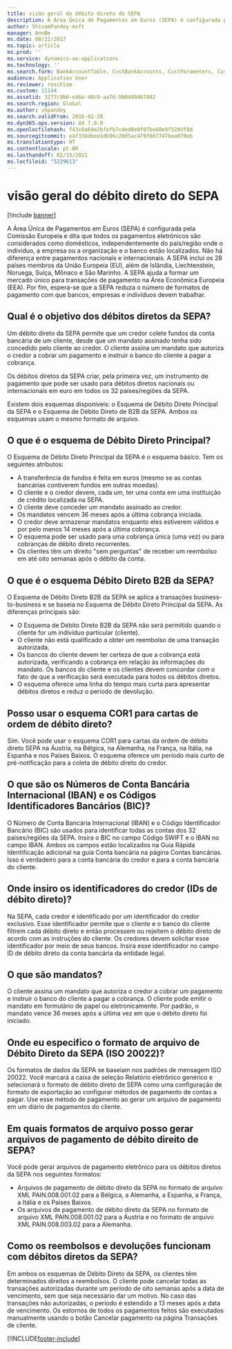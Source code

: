 ```yaml
---
title: visão geral do débito direto do SEPA
description: A Área Única de Pagamentos em Euros (SEPA) é configurada pela Comissão Europeia e dita que todos os pagamentos eletrônicos são considerados como domésticos, independentemente do país/região onde o indivíduo, a empresa ou a organização e o banco estão localizados. Não há diferença entre pagamentos nacionais e internacionais. A SEPA inclui os 28 países membros da União Europeia (EU), além de Islândia, Liechtenstein, Noruega, Suíça, Mônaco e São Marinho. A SEPA ajuda a formar um mercado único para transações de pagamento na Área Econômica Europeia (EEA). Por fim, espera-se que a SEPA reduza o número de formatos de pagamento com que bancos, empresas e indivíduos devem trabalhar.
author: ShivamPandey-msft
manager: AnnBe
ms.date: 08/22/2017
ms.topic: article
ms.prod: ''
ms.service: dynamics-ax-applications
ms.technology: ''
ms.search.form: BankAccountTable, CustBankAccounts, CustParameters, CustTable
audience: Application User
ms.reviewer: roschlom
ms.custom: 11144
ms.assetid: 3277c9b6-e46e-40c9-aa76-9b0449467842
ms.search.region: Global
ms.author: shpandey
ms.search.validFrom: 2016-02-28
ms.dyn365.ops.version: AX 7.0.0
ms.openlocfilehash: f43c0a64e2bfefb7c4ed0e0f07be60e9f5293f8d
ms.sourcegitcommit: eaf330dbee1db96c20d5ac479f007747bea079eb
ms.translationtype: HT
ms.contentlocale: pt-BR
ms.lasthandoff: 02/15/2021
ms.locfileid: "5229613"
---
```

# <a name="sepa-direct-debit-overview"></a>visão geral do débito direto do SEPA

[!include [banner](../includes/banner.md)]

A Área Única de Pagamentos em Euros (SEPA) é configurada pela Comissão Europeia e dita que todos os pagamentos eletrônicos são considerados como domésticos, independentemente do país/região onde o indivíduo, a empresa ou a organização e o banco estão localizados. Não há diferença entre pagamentos nacionais e internacionais. A SEPA inclui os 28 países membros da União Europeia (EU), além de Islândia, Liechtenstein, Noruega, Suíça, Mônaco e São Marinho. A SEPA ajuda a formar um mercado único para transações de pagamento na Área Econômica Europeia (EEA). Por fim, espera-se que a SEPA reduza o número de formatos de pagamento com que bancos, empresas e indivíduos devem trabalhar.   

<a name="what-is-the-goal-of-sepa-direct-debits"></a>Qual é o objetivo dos débitos diretos da SEPA?
---------------------------------------

Um débito direto da SEPA permite que um credor colete fundos da conta bancária de um cliente, desde que um mandato assinado tenha sido concedido pelo cliente ao credor. O cliente assina um mandato que autoriza o credor a cobrar um pagamento e instruir o banco do cliente a pagar a cobrança. 

Os débitos diretos da SEPA criar, pela primeira vez, um instrumento de pagamento que pode ser usado para débitos diretos nacionais ou internacionais em euro em todos os 32 países/regiões da SEPA. 

Existem dois esquemas disponíveis: o Esquema de Débito Direto Principal da SEPA e o Esquema de Débito Direto de B2B da SEPA. Ambos os esquemas usam o mesmo formato de arquivo.

## <a name="what-is-the-core-direct-debit-scheme"></a>O que é o esquema de Débito Direto Principal?
O Esquema de Débito Direto Principal da SEPA é o esquema básico. Tem os seguintes atributos:
-   A transferência de fundos é feita em euros (mesmo se as contas bancárias contiverem fundos em outras moedas).
-   O cliente e o credor devem, cada um, ter uma conta em uma instituição de crédito localizada na SEPA.
-   O cliente deve conceder um mandato assinado ao credor.
-   Os mandatos vencem 36 meses após a última cobrança iniciada.
-   O credor deve armazenar mandatos enquanto eles estiverem válidos e por pelo menos 14 meses após a última cobrança.
-   O esquema pode ser usado para uma cobrança única (uma vez) ou para cobranças de débito direto recorrentes.
-   Os clientes têm um direito "sem perguntas" de receber um reembolso em até oito semanas após o débito da conta.

## <a name="what-is-the-sepa-business-to-business-b2b-direct-debit-scheme"></a>O que é o esquema Débito Direto B2B da SEPA?
O Esquema de Débito Direto B2B da SEPA se aplica a transações business-to-business e se baseia no Esquema de Débito Direto Principal da SEPA. As diferenças principais são:
-   O Esquema de Débito Direto B2B da SEPA não será permitido quando o cliente for um indivíduo particular (cliente).
-   O cliente não está qualificado a obter um reembolso de uma transação autorizada.
-   Os bancos do cliente devem ter certeza de que a cobrança está autorizada, verificando a cobrança em relação às informações do mandato. Os bancos do cliente e os clientes devem concordar com o fato de que a verificação será executada para todos os débitos diretos.
-   O esquema oferece uma linha do tempo mais curta para apresentar débitos diretos e reduz o período de devolução.

## <a name="can-i-use-the-cor1-scheme-for-direct-debit-mandates"></a>Posso usar o esquema COR1 para cartas de ordem de débito direto?
Sim. Você pode usar o esquema COR1 para cartas da ordem de débito direto SEPA na Áustria, na Bélgica, na Alemanha, na França, na Itália, na Espanha e nos Países Baixos. O esquema oferece um período mais curto de pré-notificação para a coleta de débito direto do credor.

## <a name="what-are-international-bank-account-numbers-iban-and-bank-identifier-codes-bic"></a>O que são os Números de Conta Bancária Internacional (IBAN) e os Códigos Identificadores Bancários (BIC)?
O Número de Conta Bancária Internacional (IBAN) e o Código Identificador Bancário (BIC) são usados para identificar todas as contas dos 32 países/regiões da SEPA. Insira o BIC no campo Código SWIFT e o IBAN no campo IBAN. Ambos os campos estão localizados na Guia Rápida Identificação adicional na guia Conta bancária na página Contas bancárias. Isso é verdadeiro para a conta bancária do credor e para a conta bancária do cliente.

## <a name="where-do-i-enter-creditor-identifiers-direct-debit-ids"></a>Onde insiro os identificadores do credor (IDs de débito direto)?
Na SEPA, cada credor é identificado por um identificador do credor exclusivo. Esse identificador permite que o cliente e o banco do cliente filtrem cada débito direto e então processem ou rejeitem o débito direto de acordo com as instruções do cliente. Os credores devem solicitar esse identificador por meio de seus bancos. Insira esse identificador no campo ID de débito direto da conta bancária da entidade legal.

## <a name="what-are-mandates"></a>O que são mandatos?
O cliente assina um mandato que autoriza o credor a cobrar um pagamento e instruir o banco do cliente a pagar a cobrança. O cliente pode emitir o mandato em formulário de papel ou eletronicamente. Por padrão, o mandato vence 36 meses após a última vez em que o débito direto foi iniciado.

## <a name="where-do-i-specify-the-sepa-direct-debit-file-format-iso-20022"></a>Onde eu especifico o formato de arquivo de Débito Direto da SEPA (ISO 20022)?
Os formatos de dados da SEPA se baseiam nos padrões de mensagem ISO 20022. Você marcará a caixa de seleção Relatório eletrônico genérico e selecionará o formato de débito direto de SEPA como uma configuração de formato de exportação ao configurar métodos de pagamento de contas a pagar. Use esse método de pagamento ao gerar um arquivo de pagamento em um diário de pagamentos do cliente.

## <a name="in-what-file-formats-can-i-generate-sepa-direct-debit-payment-files"></a>Em quais formatos de arquivo posso gerar arquivos de pagamento de débito direito de SEPA?
Você pode gerar arquivos de pagamento eletrônico para os débitos diretos da SEPA nos seguintes formatos:
-   Arquivos de pagamento de débito direto da SEPA no formato de arquivo XML PAIN.008.001.02 para a Bélgica, a Alemanha, a Espanha, a França, a Itália e os Países Baixos.
-   Os arquivos de pagamento de débito direto da SEPA no formato de arquivo XML PAIN.008.001.02 para a Áustria e no formato de arquivo XML PAIN.008.003.02 para a Alemanha.

## <a name="how-do-refunds-and-returns-work-with-sepa-direct-debits"></a>Como os reembolsos e devoluções funcionam com débitos diretos da SEPA?
Em ambos os esquemas de Débito Direto da SEPA, os clientes têm determinados direitos a reembolsos. O cliente pode cancelar todas as transações autorizadas durante um período de oito semanas após a data de vencimento, sem que seja necessário dar um motivo. No caso das transações não autorizadas, o período é estendido a 13 meses após a data de vencimento. Os estornos de todos os pagamentos feitos são executados manualmente usando o botão Cancelar pagamento na página Transações de cliente.







[!INCLUDE[footer-include](../../includes/footer-banner.md)]